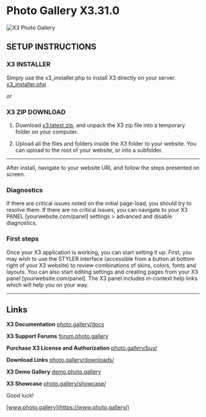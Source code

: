 # Photo Gallery X3.31.0

![X3 Photo Gallery](https://www.photo.gallery/content/custom/files/images/x3-styles-2x.jpg)


## SETUP INSTRUCTIONS

### X3 INSTALLER

Simply use the x3_installer.php to install X3 directly on your server.
[x3_installer.php](https://www.photo.gallery/download/?x3_installer)

_or_

### X3 ZIP DOWNLOAD

1. Download [x3.latest.zip](https://www.photo.gallery/download/x3.latest.zip), and unpack the X3 zip file into a temporary folder on your computer.

2. Upload all the files and folders inside the X3 folder to your website. You can upload to the root of your website, or into a subfolder.

---
After install, navigate to your website URL and follow the steps presented on screen.



### Diagnostics

If there are critical issues noted on the initial page-load, you should try to resolve them. If there are no critical issues, you can navigate to your X3 PANEL [yourwebsite.com/panel] settings > advanced and disable diagnostics.



### First steps

Once your X3 application is working, you can start setting it up. First, you may wish to use the STYLER interface (accessible from a button at bottom right of your X3 website) to review combinations of skins, colors, fonts and layouts. You can also start editing settings and creating pages from your X3 panel [yourwebsite.com/panel]. The X3 panel includes in-context help links which will help you on your way.

---

## Links

**X3 Documentation**
[photo.gallery/docs](https://photo.gallery/docs/)

**X3 Support Forums**
[forum.photo.gallery](https://forum.photo.gallery)

**Purchase X3 License and Authorization**
[photo.gallery/buy/](https://www.photo.gallery/buy/)

**Download Links**
[photo.gallery/downloads/](https://www.photo.gallery/downloads/)

**X3 Demo Gallery**
[demo.photo.gallery](https://demo.photo.gallery/)

**X3 Showcase**
[photo.gallery/showcase/](https://www.photo.gallery/showcase/)





Good luck!

[www.photo.gallery](https://www.photo.gallery/)
